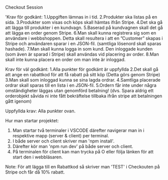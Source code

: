 Checkout Session

'Krav för godkänt:
1.Uppgiften lämnas in i tid.
2.Produkter ska listas på en sida.
3.Produkter som visas och köps skall hämtas ifrån Stripe.
4.Det ska gå att lägga till produkter i en kundvagn.
5.Baserad på kundvagnen skall det gå att lägga en order genom Stripe.
6.Man skall kunna registrera sig som en användare i webbshoppen. Detta skall resultera i att en ”Customer” skapas i Stripe och användaren sparar i en JSON-fil. (samtliga lösenord skall sparas hashade).
7.Man skall kunna logga in som kund. Den inloggade kunden (som även är sparad i Stripe) skall användas vid placering av order.
8.Man skall inte kunna placera en order om man inte är inloggad.

Krav för väl godkänt:
1.Alla punkter för godkänt är uppfyllda
2.Det skall gå att ange en rabattkod för att få rabatt på sitt köp (Detta görs genom Stripe)
3.Man skall som inloggad kunna se sina lagda ordrar.
4.Samtliga placerade ordrar skall sparas till en lista i en JSON-fil.
5.Ordern får inte under några omständigheter läggas utan genomförd betalning! (dvs. Spara aldrig ett orderobjekt såvida ni inte fått bekräftelse tillbaka ifrån stripe att betalningen gått igenom)

Uppfyllda krav:
Alla punkter ovan.

Hur man startar projektet:

1. Man startar två terminaler i VSCODE därefter navigerar man in i respektive mapp (server & client) per terminal.
2. I både server och client skriver man 'npm install'.
3. Därefter kör man 'npm run dev' på både server och client.
4. På terminalen för client kan man trycka på O eller följa länken för att start den i webbläsaren.

Note: För att lägga till en Rabattkod så skriver man 'TEST' i Checkouten på Stripe och får då 10% rabatt.
